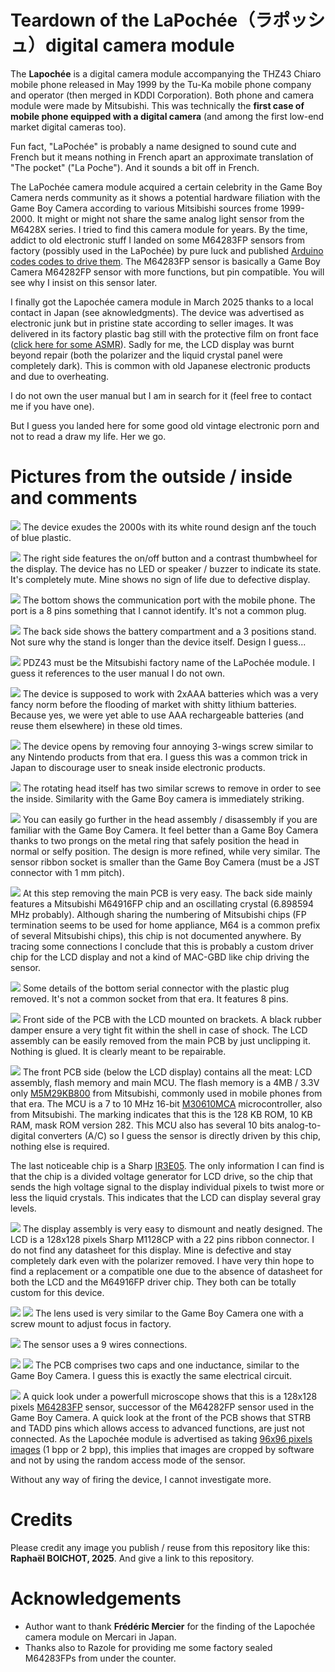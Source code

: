 # Teardown of the LaPochée（ラポッシュ）digital camera module

The **Lapochée** is a digital camera module accompanying the THZ43 Chiaro mobile phone released in May 1999 by the Tu-Ka mobile phone company and operator (then merged in KDDI Corporation). Both phone and camera module were made by Mitsubishi. This was technically the **first case of mobile phone equipped with a digital camera** (and among the first low-end market digital cameras too).

Fun fact, "LaPochée" is probably a name designed to sound cute and French but it means nothing in French apart an approximate translation of "The pocket" ("La Poche"). And it sounds a bit off in French.

The LaPochée camera module acquired a certain celebrity in the Game Boy Camera nerds community as it shows a potential hardware filiation with the Game Boy Camera according to various Mitsibishi sources frome 1999-2000. It might or might not share the same analog light sensor from the M6428X series. I tried to find this camera module for years. By the time, addict to old electronic stuff I landed on some M64283FP sensors from factory (possibly used in the LaPochée) by pure luck and published [Arduino codes codes to drive them](https://github.com/Raphael-Boichot/Play-with-the-Mitsubishi-M64283FP-sensor). The M64283FP sensor is basically a Game Boy Camera M64282FP sensor with more functions, but pin compatible. You will see why I insist on this sensor later.

I finally got the Lapochée camera module in March 2025 thanks to a local contact in Japan (see aknowledgments). The device was advertised as electronic junk but in pristine state according to seller images. It was delivered in its factory plastic bag still with the protective film on front face ([click here for some ASMR](/Pictures/Lapochee_ASMR.mp4)). Sadly for me, the LCD display was burnt beyond repair (both the polarizer and the liquid crystal panel were completely dark). This is common with old Japanese electronic products and due to overheating. 

I do not own the user manual but I am in search for it (feel free to contact me if you have one).

But I guess you landed here for some good old vintage electronic porn and not to read a draw my life. Her we go.

# Pictures from the outside / inside and comments

![](/Pictures/Lapochee_2.jpg)
The device exudes the 2000s with its white round design anf the touch of blue plastic.

![](/Pictures/Lapochee_side.jpg)
The right side features the on/off button and a contrast thumbwheel for the display. The device has no LED or speaker / buzzer to indicate its state. It's completely mute. Mine shows no sign of life due to defective display.

![](/Pictures/Lapochee_bottom.jpg)
The bottom shows the communication port with the mobile phone. The port is a 8 pins something that I cannot identify. It's not a common plug.

![](/Pictures/Lapochee_rear_2.jpg)
The back side shows the battery compartment and a 3 positions stand. Not sure why the stand is longer than the device itself. Design I guess...

![](/Pictures/Lapochee_rear_open.jpg)
PDZ43 must be the Mitsubishi factory name of the LaPochée module. I guess it references to the user manual I do not own.

![](/Pictures/Lapochee_2xAAA_batteries.jpg)
The device is supposed to work with 2xAAA batteries which was a very fancy norm before the flooding of market with shitty lithium batteries. Because yes, we were yet able to use AAA rechargeable batteries (and reuse them elsewhere) in these old times.

![](/Pictures/Lapochee_main_board_with_LCD_mounted.jpg)
The device opens by removing four annoying 3-wings screw similar to any Nintendo products from that era. I guess this was a common trick in Japan to discourage user to sneak inside electronic products.

![](/Pictures/Lapochee_head_assembly_2.jpg)
The rotating head itself has two similar screws to remove in order to see the inside. Similarity with the Game Boy camera is immediately striking.

![](/Pictures/Lapochee_empty_head_2.jpg)
You can easily go further in the head assembly / disassembly if you are familiar with the Game Boy Camera. It feel better than a Game Boy Camera thanks to two prongs on the metal ring that safely position the head in normal or selfy position. The design is more refined, while very similar. The sensor ribbon socket is smaller than the Game Boy Camera (must be a JST connector with 1 mm pitch).

![](/Pictures/Lapochee_PCB_front.jpg)
At this step removing the main PCB is very easy. The back side mainly features a Mitsubishi M64916FP chip and an oscillating crystal (6.898594 MHz probably). Although sharing the numbering of Mitsubishi chips (FP termination seems to be used for home appliance, M64 is a common prefix of several Mitsubishi chips), this chip is not documented anywhere. By tracing some connections I conclude that this is probably a custom driver chip for the LCD display and not a kind of MAC-GBD like chip driving the sensor.

![](/Pictures/Lapochee_serial_8_pins_connection.jpg)
Some details of the bottom serial connector with the plastic plug removed. It's not a common socket from that era. It features 8 pins.

![](/Pictures/Lapochee_main_board_with_LCD.jpg)
Front side of the PCB with the LCD mounted on brackets. A black rubber damper ensure a very tight fit within the shell in case of shock. The LCD assembly can be easily removed from the main PCB by just unclipping it. Nothing is glued. It is clearly meant to be repairable.

![](/Pictures/Lapochee_PCB_rear.jpg)
The front PCB side (below the LCD display) contains all the meat: LCD assembly, flash memory and main MCU. The flash memory is a 4MB / 3.3V only [M5M29KB800](/Datasheets/Renesas_M5M29KB.PDF) from Mitsubishi, commonly used in mobile phones from that era. The MCU is a 7 to 10 MHz 16-bit [M30610MCA](/Datasheets/Renesas_M5M29KB.PDF) microcontroller, also from Mitsubishi. The marking indicates that this is the 128 KB ROM, 10 KB RAM, mask ROM version 282. This MCU also has several 10 bits analog-to-digital converters (A/C) so I guess the sensor is directly driven by this chip, nothing else is required. 

The last noticeable chip is a Sharp [IR3E05](/Datasheets/Sharp_IR3E05.pdf). The only information I can find is that the chip is a divided voltage generator for LCD drive, so the chip that sends the high voltage signal to the display individual pixels to twist more or less the liquid crystals. This indicates that the LCD can display several gray levels.

![](/Pictures/Lapochee_LCD_rear.jpg)
The display assembly is very easy to dismount and neatly designed. The LCD is a 128x128 pixels Sharp M1128CP with a 22 pins ribbon connector. I do not find any datasheet for this display. Mine is defective and stay completely dark even with the polarizer removed. I have very thin hope to find a replacement or a compatible one due to the absence of datasheet for both the LCD and the M64916FP driver chip. They both can be totally custom for this device.

![](/Pictures/Lapochee_lens_front.jpg)
![](/Pictures/Lapochee_lens_rear.jpg)
The lens used is very similar to the Game Boy Camera one with a screw mount to adjust focus in factory.

![](/Pictures/Lapochee_sensor_PCB_ribbon.jpg)
The sensor uses a 9 wires connections. 

![](/Pictures/Lapochee_sensor_PCB_rear.jpg)
![](/Pictures/Lapochee_sensor_PCB_front_M64283FP.jpg)
The PCB comprises two caps and one inductance, similar to the Game Boy Camera. I guess this is exactly the same electrical circuit.

![](/Pictures/Lapochee_sensor_reference.png)
A quick look under a powerfull microscope shows that this is a 128x128 pixels [M64283FP](https://github.com/Raphael-Boichot/Play-with-the-Mitsubishi-M64283FP-sensor) sensor, successor of the M64282FP sensor used in the Game Boy Camera. A quick look at the front of the PCB shows that STRB and TADD pins which allows access to advanced functions, are just not connected. As the Lapochée module is advertised as taking [96x96 pixels images](https://pc.watch.impress.co.jp/docs/article/990413/tu_ka.htm) (1 bpp or 2 bpp), this implies that images are cropped by software and not by using the random access mode of the sensor.

Without any way of firing the device, I cannot investigate more.

# Credits
Please credit any image you publish / reuse from this repository like this: **Raphaël BOICHOT, 2025**. And give a link to this repository.

# Acknowledgements
- Author want to thank **Frédéric Mercier** for the finding of the Lapochée camera module on Mercari in Japan.
- Thanks also to Razole for providing me some factory sealed M64283FPs from under the counter.
